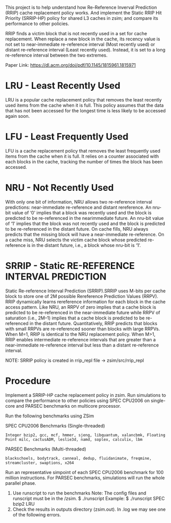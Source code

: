 
This project is to help understand how Re-Reference Inverval Prediction (RRIP) cache replacement policy works. And implement the Static RRIP Hit Priority (SRRIP-HP) policy for
shared L3 caches in zsim; and compare its performance to other policies.

RRIP finds a victim block that is not recently used in a set for cache replacement. When replace a new block in the cache, its recency value is not set to near-immediate re-reference interval (Most recently used) or distant re-reference interval (Least recently used). Instead, it is set to a long re-reference interval between the two extremes. 

Paper Link: https://dl.acm.org/doi/pdf/10.1145/1815961.1815971

# LRU - Least Recently Used

LRU is a popular cache replacement policy that removes the least recently used items from the cache when it is full. This policy assumes that the data that has not been accessed for the longest time is less likely to be accessed again soon.

# LFU - Least Frequently Used

LFU is a cache replacement policy that removes the least frequently used items from the cache when it is full. It relies on a counter associated with each blocks in the cache, tracking the number of times the block has been accessed.

# NRU - Not Recently Used

With only one bit of information, NRU allows two re-reference interval predictions: near-immediate re-reference and distant rereference. An nru-bit value of ‘0’ implies that a block was recently
used and the block is predicted to be re-referenced in the nearimmediate future. An nru-bit value of ‘1’ implies that the block was not recently used and the block is predicted to be re-referenced in the distant future. On cache fills, NRU always predicts that the missing block will have a near-immediate re-reference.  On a cache miss, NRU selects the victim cache block whose predicted re-reference is in the distant future, i.e., a block whose nru-bit is ‘1’.

# SRRIP - Static  RE-REFERENCE INTERVAL PREDICTION

Static Re-reference Interval Prediction (SRRIP).SRRIP uses M-bits per cache block to store one of 2M possible Rereference Prediction Values (RRPV). RRIP dynamically learns rereference information for each block in the cache access pattern. Like NRU, an RRPV of zero implies that a cache block is predicted to be re-referenced in the near-immediate future while RRPV of saturation
(i.e., 2M–1) implies that a cache block is predicted to be re-referenced in the distant future. Quantitatively, RRIP predicts that blocks with small RRPVs are re-referenced sooner than blocks with large RRPVs. When M=1, RRIP is identical to the NRU replacement policy. When M>1, RRIP enables intermediate re-reference intervals that are greater than a near-immediate re-reference interval but less than a distant re-reference interval. 

NOTE: SRRIP policy is created in rrip_repl file -> zsim/src/rrip_repl

# Procedure
Implement a SRRIP-HP cache replacement policy in zsim. Run simulations to compare the performance to other policies using SPEC CPU2006 on single-core and PARSEC benchmarks on multicore
processor.

   Run the following benchmarks using ZSim
   
   SPEC CPU2006 Benchmarks (Single-threaded)
   
    Integer bzip2, gcc, mcf, hmmer, sjeng, libquantum, xalancbmk, Floating Point milc, cactusADM, leslie3d, namd, soplex, calculix, lbm
    
   PARSEC Benchmarks (Multi-threaded)
   
    blackschoels, bodytrack, canneal, dedup, fluidanimate, freqmine, streamcluster, swaptions, x264
    
Run an representative simpoint of each SPEC CPU2006 benchmark for 100 million
instructions. For PARSEC benchmarks, simulations will run the whole parallel phase.
1. Use runscript to run the benchmarks
Note: The config files and runscript must be in the /zsim.
$ ./runscript <suite> <benchmark> <repl policy>
Example: $ ./runscript SPEC bzip2 LRU
2. Check the results in outputs directory (zsim.out). In <benchmark>.log we may see
one of the following errors.

